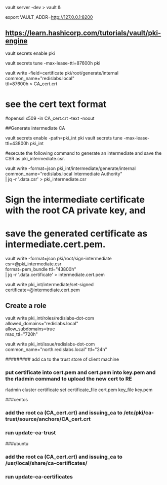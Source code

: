 
vault server -dev > vault &

export VAULT_ADDR=http://127.0.0.1:8200

## https://learn.hashicorp.com/tutorials/vault/pki-engine

vault secrets enable pki

vault secrets tune -max-lease-ttl=87600h pki

vault write -field=certificate pki/root/generate/internal \
     common_name="redislabs.local" \
     ttl=87600h > CA_cert.crt

# see the cert text format
#openssl x509 -in CA_cert.crt -text -noout


##Generate intermediate CA

vault secrets enable -path=pki_int pki
vault secrets tune -max-lease-ttl=43800h pki_int

#execute the following command to generate an intermediate and save the CSR as pki_intermediate.csr.

vault write -format=json pki_int/intermediate/generate/internal \
     common_name="redislabs.local Intermediate Authority" \
     | jq -r '.data.csr' > pki_intermediate.csr

# Sign the intermediate certificate with the root CA private key, and 
# save the generated certificate as intermediate.cert.pem.

vault write -format=json pki/root/sign-intermediate csr=@pki_intermediate.csr \
     format=pem_bundle ttl="43800h" \
     | jq -r '.data.certificate' > intermediate.cert.pem

vault write pki_int/intermediate/set-signed certificate=@intermediate.cert.pem


## Create a role

vault write pki_int/roles/redislabs-dot-com \
     allowed_domains="redislabs.local" \
     allow_subdomains=true \
     max_ttl="720h"


vault write pki_int/issue/redislabs-dot-com common_name="north.redislabs.local" ttl="24h"


######### add ca to the  trust store of client machine

### put certificate into  cert.pem and  cert.pem into key.pem and the rladmin command to upload the new cert to RE

rladmin cluster certificate set <cert-name> certificate_file cert.pem key_file key.pem

###centos
### add the root ca (CA_cert.crt) and issuing_ca to /etc/pki/ca-trust/source/anchors/CA_cert.crt 
### run update-ca-trust


###ubuntu
### add the root ca (CA_cert.crt) and issuing_ca to  /usr/local/share/ca-certificates/
### run update-ca-certificates
